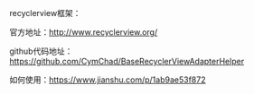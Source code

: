 recyclerview框架：

官方地址：http://www.recyclerview.org/

github代码地址：https://github.com/CymChad/BaseRecyclerViewAdapterHelper

如何使用：https://www.jianshu.com/p/1ab9ae53f872

